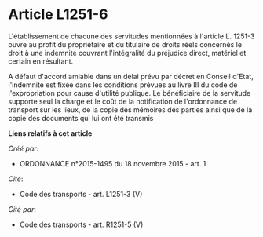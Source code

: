 # Article L1251-6

L'établissement de chacune des servitudes mentionnées à l'article L. 1251-3 ouvre au profit du propriétaire et du titulaire
de droits réels concernés le droit à une indemnité couvrant l'intégralité du préjudice direct, matériel et certain en
résultant. 

A défaut d'accord amiable dans un délai prévu par décret en Conseil d'Etat, l'indemnité est fixée dans les conditions prévues
au livre III du code de l'expropriation pour cause d'utilité publique. Le bénéficiaire de la servitude supporte seul la
charge et le coût de la notification de l'ordonnance de transport sur les lieux, de la copie des mémoires des parties ainsi
que de la copie des documents qui lui ont été transmis

**Liens relatifs à cet article**

_Créé par_:

  - ORDONNANCE n°2015-1495 du 18 novembre 2015 - art. 1

_Cite_:

  - Code des transports - art. L1251-3 (V)

_Cité par_:

  - Code des transports - art. R1251-5 (V)
